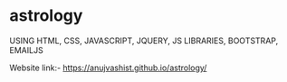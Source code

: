 # astrology
USING HTML, CSS, JAVASCRIPT, JQUERY, JS LIBRARIES, BOOTSTRAP, EMAILJS

Website link:- https://anujvashist.github.io/astrology/
